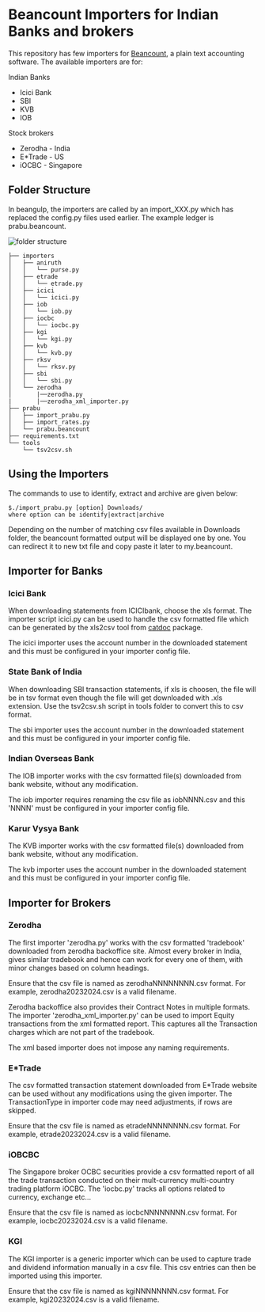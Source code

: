 #  Beancount Importers for Indian Banks and brokers

This repository has few importers for
[Beancount](https://github.com/beancount/beancount), a plain text
accounting software. The available importers are for:

Indian Banks
 - Icici Bank
 - SBI
 - KVB
 - IOB

Stock brokers
- Zerodha - India
- E*Trade - US
- iOCBC - Singapore

## Folder Structure

In beangulp, the importers are called by an import_XXX.py which has
replaced the config.py files used earlier. The example ledger is
prabu.beancount.

![folder
structure](https://github.com/prabusw/beancount-importer-zerodha/blob/master/folderstructure.png)

```
├── importers
│   ├── aniruth
│   │   └── purse.py
│   ├── etrade
│   │   └── etrade.py
│   ├── icici
│   │   └── icici.py
│   ├── iob
│   │   └── iob.py
│   ├── iocbc
│   │   └── iocbc.py
│   ├── kgi
│   │   └── kgi.py
│   ├── kvb
│   │   └── kvb.py
│   ├── rksv
│   │   └── rksv.py
│   ├── sbi
│   │   └── sbi.py
│   └── zerodha
│       |──zerodha.py
|       |──zerodha_xml_importer.py
├── prabu
│   ├── import_prabu.py
│   ├── import_rates.py
│   └── prabu.beancount
├── requirements.txt
└── tools
    └── tsv2csv.sh
```
## Using the Importers

The commands to use to identify, extract and archive are given below:

```
$./import_prabu.py [option] Downloads/
where option can be identify|extract|archive
```
Depending on the number of matching csv files available in Downloads
folder, the beancount formatted output will be displayed one by
one. You can redirect it to new txt file and copy paste it later to
my.beancount.

## Importer for Banks

### Icici Bank
When downloading statements from ICICIbank, choose the xls format.
The importer script icici.py can be used to handle the csv formatted
file which can be generated by the xls2csv tool from
[catdoc](https://www.wagner.pp.ru/~vitus/software/catdoc/) package.

The icici importer uses the account number in the downloaded statement and
this must be configured in your importer config file.


### State Bank of India
When downloading SBI transaction statements, if xls is choosen, the
file will be in tsv format even though the file will get downloaded
with .xls extension. Use the tsv2csv.sh script in tools folder to
convert this to csv format.

The sbi importer uses the account number in the downloaded statement and
this must be configured in your importer config file.


### Indian Overseas Bank
The IOB importer works with the csv formatted file(s) downloaded from
bank website, without any modification.

The iob importer requires renaming the csv file as iobNNNN.csv and
this 'NNNN' must be configured in your importer config file.


### Karur Vysya Bank
The KVB importer works with the csv formatted file(s) downloaded from
bank website, without any modification.

The kvb importer uses the account number in the downloaded statement and
this must be configured in your importer config file.


## Importer for Brokers

### Zerodha

The first importer 'zerodha.py' works with the csv formatted
'tradebook' downloaded from zerodha backoffice site. Almost every
broker in India, gives similar tradebook and hence can work for every
one of them, with minor changes based on column headings.

Ensure that the csv file is named as zerodhaNNNNNNNN.csv format. For
example, zerodha20232024.csv is a valid filename.

Zerodha backoffice also provides their Contract Notes in multiple
formats. The importer 'zerodha_xml_importer.py' can be used to import
Equity transactions from the xml formatted report. This captures all
the Transaction charges which are not part of the tradebook.

The xml based importer does not impose any naming requirements.

### E*Trade

The csv formatted transaction statement downloaded from E*Trade
website can be used without any modifications using the given
importer. The TransactionType in importer code may need adjustments,
if rows are skipped.

Ensure that the csv file is named as etradeNNNNNNNN.csv format. For
example, etrade20232024.csv is a valid filename.


### iOBCBC

The Singapore broker OCBC securities provide a csv formatted report of
all the trade transaction conducted on their mult-currency
multi-country trading platform iOCBC. The 'iocbc.py' tracks all
options related to currency, exchange etc...

Ensure that the csv file is named as iocbcNNNNNNNN.csv format. For
example, iocbc20232024.csv is a valid filename.

### KGI

The KGI importer is a generic importer which can be used to capture
trade and dividend information manually in a csv file. This csv
entries can then be imported using this importer.

Ensure that the csv file is named as kgiNNNNNNNN.csv format. For
example, kgi20232024.csv is a valid filename.
